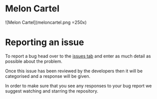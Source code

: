 # Melon Cartel

![Melon Cartel](meloncartel.png =250x)

# Reporting an issue
To report a bug head over to the [issues tab](https://github.com/b3none/meloncartel/issues) and enter as much detail as possible about the problem.

Once this issue has been reviewed by the developers then it will be categorised and a response will be given.

In order to make sure that you see any responses to your bug report we suggest watching and starring the repository.
